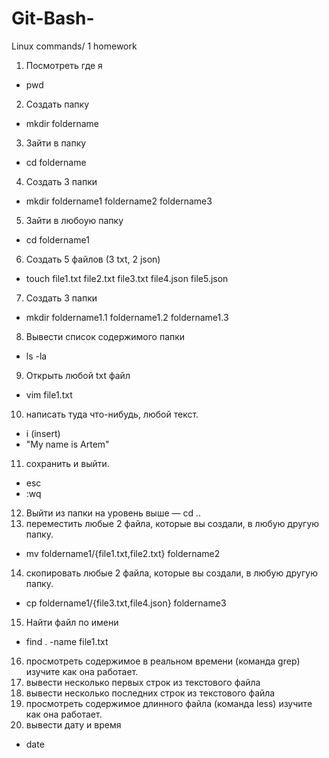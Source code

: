 # Git-Bash-
Linux commands/ 1 homework
1. Посмотреть где я
- pwd
2. Создать папку
- mkdir foldername
3. Зайти в папку
- cd foldername
4. Создать 3 папки
- mkdir foldername1 foldername2 foldername3
5. Зайти в любоую папку
- cd foldername1
6. Создать 5 файлов (3 txt, 2 json)
- touch file1.txt file2.txt file3.txt file4.json file5.json
7. Создать 3 папки
-  mkdir foldername1.1 foldername1.2 foldername1.3
8. Вывести список содержимого папки
- ls -la
9. Открыть любой txt файл
- vim file1.txt
10. написать туда что-нибудь, любой текст.
- i (insert) 
- "My name is Artem"
11. сохранить и выйти.
- esc
- :wq 
12. Выйти из папки на уровень выше
— cd ..
13. переместить любые 2 файла, которые вы создали, в любую другую папку.
- mv foldername1/{file1.txt,file2.txt} foldername2
14. скопировать любые 2 файла, которые вы создали, в любую другую папку.
- cp foldername1/{file3.txt,file4.json} foldername3
15. Найти файл по имени
- find . -name file1.txt
16. просмотреть содержимое в реальном времени (команда grep) изучите как она работает.
17. вывести несколько первых строк из текстового файла
18. вывести несколько последних строк из текстового файла
19. просмотреть содержимое длинного файла (команда less) изучите как она работает.
20. вывести дату и время
- date
